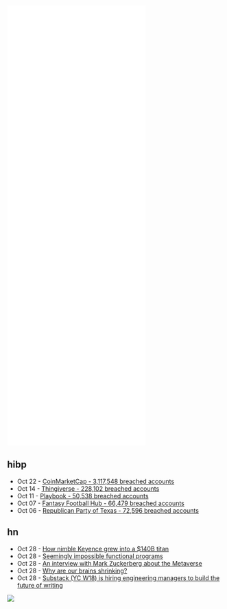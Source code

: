 ![Metrics](https://raw.githubusercontent.com/phixion/phixion/master/metrics.svg)

## hibp

<!--
for https://github.com/phixion/phixion/blob/main/.github/workflows/feeds.yml
-->
<!--START_SECTION:haveibeenpwnd-->
- Oct 22 - [CoinMarketCap - 3,117,548 breached accounts](https://haveibeenpwned.com/PwnedWebsites#CoinMarketCap)
- Oct 14 - [Thingiverse - 228,102 breached accounts](https://haveibeenpwned.com/PwnedWebsites#Thingiverse)
- Oct 11 - [Playbook - 50,538 breached accounts](https://haveibeenpwned.com/PwnedWebsites#Playbook)
- Oct 07 - [Fantasy Football Hub - 66,479 breached accounts](https://haveibeenpwned.com/PwnedWebsites#FantasyFootballHub)
- Oct 06 - [Republican Party of Texas - 72,596 breached accounts](https://haveibeenpwned.com/PwnedWebsites#RepublicanPartyOfTexas)
<!--END_SECTION:haveibeenpwnd-->

## hn

<!--
for https://github.com/phixion/phixion/blob/main/.github/workflows/feeds.yml
-->
<!--START_SECTION:hn-->
- Oct 28 - [How nimble Keyence grew into a $140B titan](https://asia.nikkei.com/Business/Technology/Evolve-or-die-How-nimble-Keyence-grew-into-a-140bn-titan)
- Oct 28 - [Seemingly impossible functional programs](http://math.andrej.com/2007/09/28/seemingly-impossible-functional-programs/)
- Oct 28 - [An interview with Mark Zuckerberg about the Metaverse](https://stratechery.com/2021/an-interview-with-mark-zuckerberg-about-the-metaverse/)
- Oct 28 - [Why are our brains shrinking?](https://usfblogs.usfca.edu/biol100/2018/03/20/why-are-our-brains-shrinking/)
- Oct 28 - [Substack (YC W18) is hiring engineering managers to build the future of writing](https://jobs.lever.co/substackinc/ae724ae2-7882-4ac6-ab70-699327f8f2e7)
<!--END_SECTION:hn-->

<!--
for https://yhype.me
-->
![](https://hit.yhype.me/github/profile?user_id=13013670)
